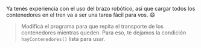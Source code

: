 <gs-attire attire-url="https://raw.githubusercontent.com/MumukiProject/mumuki-guia-gobstones-brazos-roboticos-secundaria/master/assets/attires/config_1581433346121.json"></gs-attire>

Ya tenés experiencia con el uso del brazo robótico, así que cargar todos los contenedores en el tren va a ser una tarea fácil para vos. :smile:

> Modificá el programa para que repita el transporte de los contenedores mientras queden. Para eso, te dejamos la condición `hayContenedores()` lista para usar. 